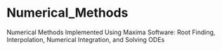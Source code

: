 # Numerical_Methods
Numerical Methods Implemented Using Maxima Software: Root Finding, Interpolation, Numerical Integration, and Solving ODEs
